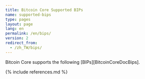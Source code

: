 ```yaml
---
title: Bitcoin Core Supported BIPs
name: supported-bips
type: pages
layout: page
lang: en
permalink: /en/bips/
version: 2
redirect_from:
  - /zh_TW/bips/
---
```

Bitcoin Core supports the following [BIPs][BitcoinCoreDocBips].

{% include references.md %}
